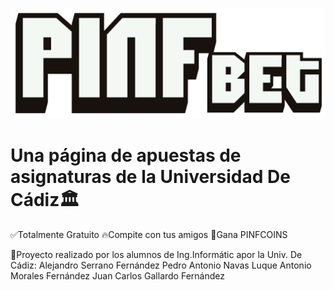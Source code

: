 ![Alt text](Estatico/Imagenes/s2-minimized.png?raw=true "Optional Title")

# Una página de apuestas de asignaturas de la Universidad De Cádiz🏛
✅Totalmente Gratuito
🔥Compite con tus amigos
💸Gana PINFCOINS

👦Proyecto realizado por los alumnos de Ing.Informátic apor la Univ. De Cádiz:
Alejandro Serrano Fernández
Pedro Antonio Navas Luque
Antonio Morales Fernández
Juan Carlos Gallardo Fernández
